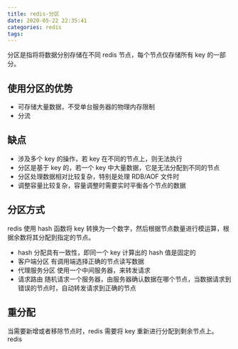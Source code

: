 ```yaml
---
title: redis-分区
date: 2020-05-22 22:35:41
categories: redis
tags:
---
```


分区是指将将数据分别存储在不同 redis 节点，每个节点仅存储所有 key 的一部分。

## 使用分区的优势

- 可存储大量数据，不受单台服务器的物理内存限制
- 分流

## 缺点

- 涉及多个 key 的操作，若 key 在不同的节点上，则无法执行
- 分区是基于 key 的，若一个 key 中大量数据，它是无法分配到不同的节点
- 分区处理数据相对比较复杂，特别是处理 RDB/AOF 文件时
- 调整容量比较复杂，容量调整时需要实时平衡各个节点的数据

## 分区方式

redis 使用 hash 函数将 key 转换为一个数字，然后根据节点数量进行模运算，根据余数将其分配到指定的节点。

- hash 分配具有一致性，即同一个 key 计算出的 hash 值是固定的
- 客户端分区 有调用端选择正确的节点读写数据
- 代理服务分区 使用一个中间服务器，来转发请求
- 请求路由 随机请求一个服务器，由服务器确认数据在哪个节点，当数据请求到错误的节点时，自动转发请求到正确的节点

## 重分配

当需要新增或者移除节点时，redis 需要将 key 重新进行分配到剩余节点上。redis
